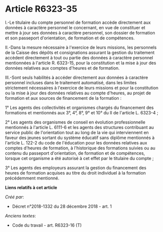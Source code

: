 # Article R6323-35

I.-Le titulaire du compte personnel de formation accède directement aux données à caractère personnel le concernant, en vue
de constituer et mettre à jour ses données à caractère personnel, son dossier de formation et son passeport d'orientation, de
formation et de compétences.

II.-Dans la mesure nécessaire à l'exercice de leurs missions, les personnels de la Caisse des dépôts et consignations
assurant la gestion du traitement accèdent directement à tout ou partie des données à caractère personnel mentionnées à
l'article R. 6323-15, pour la constitution et la mise à jour des données relatives aux comptes d'heures et de formation.

III.-Sont seuls habilités à accéder directement aux données à caractère personnel incluses dans le traitement automatisé,
dans les limites strictement nécessaires à l'exercice de leurs missions et pour la constitution ou la mise à jour des données
relatives au compte d'heures, au projet de formation et aux sources de financement de la formation :

1° Les agents des collectivités et organismes chargés du financement des formations et mentionnés aux 3°, 4°, 8°, 9° et 10°
du II de l'article L. 6323-4 ;

2° Les agents des organismes de conseil en évolution professionnelle mentionnés à l'article L. 6111-6 et les agents des
structures contribuant au service public de l'orientation tout au long de la vie qui interviennent en faveur des jeunes
sortant du système éducatif sans diplôme mentionnés à l'article L. 122-2 du code de l'éducation pour les données relatives
aux comptes d'heures de formation, à l'historique des formations suivies ou au contenu du passeport d'orientation, de
formation et de compétences, lorsque cet organisme a été autorisé à cet effet par le titulaire du compte ;

3° Les agents des employeurs assurant la gestion du financement des heures de formation acquises au titre du droit individuel
à la formation précédemment mentionné.

**Liens relatifs à cet article**

_Créé par_:

  - Décret n°2018-1332 du 28 décembre 2018 - art. 1

_Anciens textes_:

  - Code du travail - art. R6323-16 (T)
